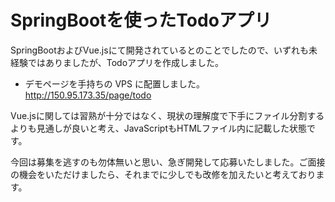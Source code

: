 # SpringBootを使ったTodoアプリ
SpringBootおよびVue.jsにて開発されているとのことでしたので、いずれも未経験ではありましたが、Todoアプリを作成しました。

- デモページを手持ちの VPS に配置しました。   
http://150.95.173.35/page/todo

Vue.jsに関しては習熟が十分ではなく、現状の理解度で下手にファイル分割するよりも見通しが良いと考え、JavaScriptもHTMLファイル内に記載した状態です。

今回は募集を逃すのも勿体無いと思い、急ぎ開発して応募いたしました。ご面接の機会をいただけましたら、それまでに少しでも改修を加えたいと考えております。
